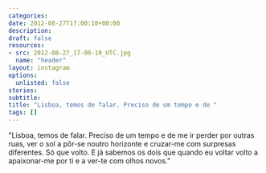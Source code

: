 ```yaml
---
categories:
date: 2012-08-27T17:00:10+00:00
description:
draft: false
resources:
- src: 2012-08-27_17-00-10_UTC.jpg
  name: "header"
layout: instagram
options:
  unlisted: false
stories:
subtitle:
title: "Lisboa, temos de falar. Preciso de um tempo e de "
tags: []
---
```


"Lisboa, temos de falar. Preciso de um tempo e de me ir perder por outras ruas, ver o sol a pôr-se noutro horizonte e cruzar-me com surpresas diferentes. Só que volto. E já sabemos os dois que quando eu voltar volto a apaixonar-me por ti e a ver-te com olhos novos."
